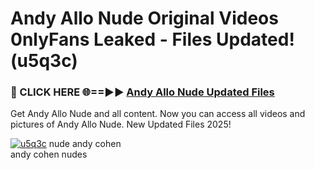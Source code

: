 # Andy Allo Nude Original Videos 0nlyFans Leaked - Files Updated! (u5q3c)

<h3>🔴 CLICK HERE 🌐==►► <a href="https://tinyurl.com/yrmya6cz" rel="nofollow">Andy Allo Nude Updated Files</a></h3>

Get Andy Allo Nude and all content. Now you can access all videos and pictures of Andy Allo Nude. New Updated Files 2025!

[![u5q3c](https://i.imgur.com/FMdXYCs.gif)](https://tinyurl.com/yrmya6cz)
nude andy cohen<br>
andy cohen nudes